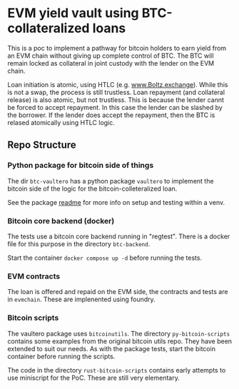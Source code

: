 # EVM yield vault using BTC-collateralized loans

This is a poc to implement a pathway for bitcoin holders to earn yield from an
EVM chain without giving up complete control of BTC. The  BTC will remain 
locked as collateral in joint custody with the lender on the EVM chain.

Loan initiation is atomic, using HTLC (e.g. www.Boltz.exchange). While this is not
a swap, the process is still trustless. Loan repayment (and collateral release) is 
also atomic, but not trustless. This is because the lender cannt be forced to accept
repayment. In this case the lender can be slashed by the borrower. If the lender does
accept the repayment, then the BTC is relased atomically using HTLC logic.  

## Repo Structure

### Python package for bitcoin side of things

The dir `btc-vaultero` has a python package `vaultero` to implement the bitcoin side of the 
logic for the bitcoin-colleteralized loan. 

See the package [readme](btc-vaultero/README.md) for more info on setup and testing within a venv.



### Bitcoin core backend (docker)

The tests use a bitcoin core backend running in "regtest". There is a docker file for this purpose
in the directory `btc-backend`.

Start the container `docker compose up -d` before running the tests.

### EVM contracts

The loan is offered and repaid on the EVM side, the contracts and tests are in `evmchain`.
These are implenented using foundry.

### Bitcoin scripts

The vaultero package uses `bitcoinutils`. The directory `py-bitcoin-scripts` contains some examples from the original bitcoin utils repo. 
They have been extended to suit our needs. As with the package tests, start the bitcoin container before running the scripts.

The code in the directory `rust-bitcoin-scripts` contains early attempts to use miniscript for the PoC. These are still very elementary.